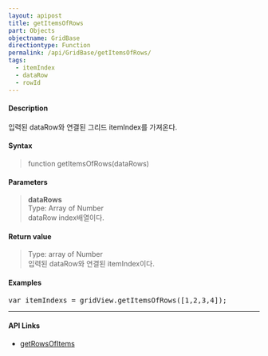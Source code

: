 ```yaml
---
layout: apipost
title: getItemsOfRows
part: Objects
objectname: GridBase
directiontype: Function
permalink: /api/GridBase/getItemsOfRows/
tags:
  - itemIndex
  - dataRow
  - rowId
---
```



#### Description

 입력된 dataRow와 연결된 그리드 itemIndex를 가져온다.  

#### Syntax

> function getItemsOfRows(dataRows)  

#### Parameters

> **dataRows**  
> Type: Array of Number  
> dataRow index배열이다.  

#### Return value

> Type: array of Number  
> 입력된 dataRow와 연결된 itemIndex이다.  

#### Examples 

<pre class="prettyprint">
var itemIndexs = gridView.getItemsOfRows([1,2,3,4]);
</pre>

---

#### API Links

* [getRowsOfItems](/api/GridBase/getRowsOfItems)